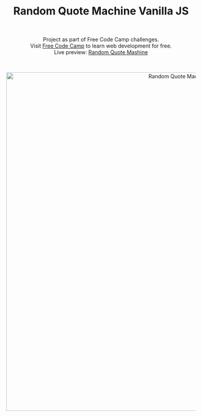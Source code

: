 <h1 align="center">Random Quote Machine Vanilla JS</h1><br>
<p align="center">Project as part of  Free Code Camp challenges.<br>
Visit <a href="https://www.freecodecamp.com">Free Code Camp</a> to learn web development for free.<br>
Live preview: <a href="https://themalni.github.io/random-quote-mashine/">Random Quote Mashine</a></p><br>

<p align="center">
<img src="https://cloud.githubusercontent.com/assets/12295765/21656936/847e3880-d2c0-11e6-8235-122258b87651.png" width="900"  alt="Random Quote Machine">
</p>

